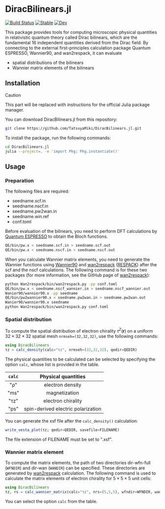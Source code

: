 # DiracBilinears.jl 

[![Build Status](https://github.com/TatsuyaMiki/DiracBilinears.jl/actions/workflows/CI.yml/badge.svg?branch=main)](https://github.com/TatsuyaMiki/DiracBilinears.jl/actions/workflows/CI.yml?query=branch%3Amain) [![Stable](https://img.shields.io/badge/docs-stable-blue.svg)](https://TatsuyaMiki.github.io/DiracBilinears.jl/stable/) [![Dev](https://img.shields.io/badge/docs-dev-blue.svg)](https://TatsuyaMiki.github.io/DiracBilinears.jl/dev/)



This package provides tools for computing microscopic physical quantities in relativistic quantum theory called Dirac bilinears, which are the fundamental 16 independent quantities derived from the Dirac field.
By connecting to the external first-principles calculation package Quantum ESPRESSO, Wannier90, and wan2respack, it can evaluate 
- spatial distributions of the bilinears
- Wannier matrix elements of the bilinears

## Installation

> [!CAUTION]
> This part will be replaced with instructions for the official Julia package manager.

You can download DiracBilinears.jl from this repository:
```sh
git clone https://github.com/TatsuyaMiki/DiracBilinears.jl.git
```
To install the package, run the following commands:
```sh
cd DiracBilinears.jl
julia --project=. -e 'import Pkg; Pkg.instantiate()'
```
<!-- 
[TO BE REPLACED]
DiracBilinears.jl can be installed with the Julia package manager as
```
julia -e 'import Pkg; Pkg.add("DiracBilinears")'
```
-->

## Usage

### Preparation

The following files are required:
- seedname.scf.in
- seedname.nscf.in
- seedname.pw2wan.in
- seedname.win.ref
- conf.toml


Before evaluation of the bilinears, you need to perform DFT calculations by [Quantum ESPRESSO] to obtain the Bloch functions.
```sh
QE/bin/pw.x < seedname.scf.in > seedname.scf.out
QE/bin/pw.x < seedname.nscf.in > seedname.nscf.out
```
[Quantum ESPRESSO]: https://www.quantum-espresso.org

When you calculate Wannier matrix elements, you need to generate the Wannier functions using [Wannier90] and [wan2respack] ([RESPACK]) after the scf and the nscf calculations.
The following command is for these two packages (for more information, see the GitHub page of [wan2respack]):
```sh
python Wan2respack/bin/wan2respack.py -pp conf.toml
QE/bin/pw.x < seedname.nscf_wannier.in > seedname.nscf_wannier.out
Wanier90/wannier90.x -pp seedname
QE/bin/pw2wannier90.x < seedname.pw2wan.in > seedname.pw2wan.out
Wanier90/wannier90.x seedname
python Wan2respack/bin/wan2respack.py conf.toml
```
[wan2respack]: https://github.com/respack-dev/wan2respack/tree/main
[Wannier90]: https://wannier.org
[RESPACK]: https://sites.google.com/view/kazuma7k6r


### Spatial distribution

To compute the spatial distribution of electron chirality $\tau^Z(\boldsymbol{r})$ on a uniform $32\times 32\times 32$ spatial mesh ``nrmseh=(32,32,32)``, use the following commands:
```Julia
using DiracBilinears
τz = calc_density(calc="τz", nrmseh=(32,32,32), qedir=QEDIR)
```
The physical quantities to be calculated can be selected by specifying the option ``calc``, whose list is provided in the table.

|``calc`` | Physical quantities |
|:---:|:---:|
|"ρ"| electron density |
|"ms"| magnetization |
|"τz"|electron chirality|
|"ps"|spin-derived electric polarization|  

You can generate the xsf file after the ``calc_density()`` calculation:
```Julia
write_vesta_plot(τz; qedir=QEDIR, savefile=FILENAME)
```
The file extension of FILENAME must be set to ".xsf".




### Wannier matrix element

To compute the matrix elements, the path of two directories dir-wfn-full (``WFNDIR``) and dir-wan (``WANDIR``) can be specified.
These directories are generated by [wan2respack] calculation.
The following command is used to calculate the matrix elements of electron chirality for $5\times 5 \times 5$ unit cells:
```Julia
using DiracBilinears
τz, rs = calc_wannier_matrix(calc="τz", nrs=(5,5,5), wfndir=WFNDIR, wandir=WANDIR)
```
You can select the option ``calc`` from the table.
